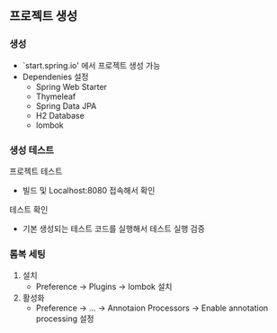## 프로젝트 생성
### 생성
- `start.spring.io' 에서 프로젝트 생성 가능
- Dependenies 설정
   - Spring Web Starter
   - Thymeleaf
   - Spring Data JPA
   - H2 Database
   - lombok

### 생성 테스트
프로젝트 테스트
- 빌드 및 Localhost:8080 접속해서 확인

테스트 확인
- 기본 생성되는 테스트 코드를 실행해서 테스트 실행 검증

### 롬복 세팅
1. 설치
   - Preference -> Plugins -> lombok 설치
2. 활성화
   - Preference -> ... -> Annotaion Processors -> Enable annotation processing 설정

